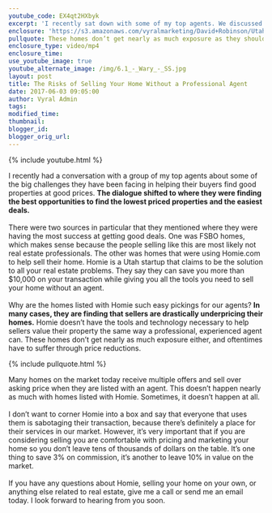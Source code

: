 ```yaml
---
youtube_code: EX4qt2HXbyk
excerpt: 'I recently sat down with some of my top agents. We discussed where they were finding some of their biggest successes, and the answer was surprising. Many of my agents were having great success in finding their buyer’s homes through Homie.com. They found that many of the homes listed through this real estate service are underpriced. To find out why that is, watch this short video.'
enclosure: 'https://s3.amazonaws.com/vyralmarketing/David+Robinson/Utah+Real+Estate+Agent+Be+wary+of+going+down+this+path.mp4'
pullquote: These homes don’t get nearly as much exposure as they should.
enclosure_type: video/mp4
enclosure_time:
use_youtube_image: true
youtube_alternate_image: /img/6.1_-_Wary_-_SS.jpg
layout: post
title: The Risks of Selling Your Home Without a Professional Agent
date: 2017-06-03 09:05:00
author: Vyral Admin
tags:
modified_time:
thumbnail:
blogger_id:
blogger_orig_url:
---
```



{% include youtube.html %}

I recently had a conversation with a group of my top agents about some of the big challenges they have been facing in helping their buyers find good properties at good prices. **The dialogue shifted to where they were finding the best opportunities to find the lowest priced properties and the easiest deals.**
<br>
<br>There were two sources in particular that they mentioned where they were having the most success at getting good deals. One was FSBO homes, which makes sense because the people selling like this are most likely not real estate professionals. The other was homes that were using Homie.com to help sell their home. Homie is a Utah startup that claims to be the solution to all your real estate problems. They say they can save you more than $10,000 on your transaction while giving you all the tools you need to sell your home without an agent.
<br>
<br>Why are the homes listed with Homie such easy pickings for our agents? **In many cases, they are finding that sellers are drastically underpricing their homes.** Homie doesn’t have the tools and technology necessary to help sellers value their property the same way a professional, experienced agent can. These homes don’t get nearly as much exposure either, and oftentimes have to suffer through price reductions.

{% include pullquote.html %}

Many homes on the market today receive multiple offers and sell over asking price when they are listed with an agent. This doesn’t happen nearly as much with homes listed with Homie. Sometimes, it doesn’t happen at all.
<br>
<br>I don’t want to corner Homie into a box and say that everyone that uses them is sabotaging their transaction, because there’s definitely a place for their services in our market. However, it’s very important that if you are considering selling you are comfortable with pricing and marketing your home so you don’t leave tens of thousands of dollars on the table. It’s one thing to save 3% on commission, it’s another to leave 10% in value on the market.
<br>
<br>If you have any questions about Homie, selling your home on your own, or anything else related to real estate, give me a call or send me an email today. I look forward to hearing from you soon.